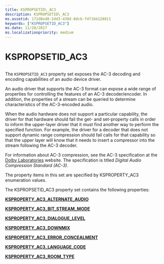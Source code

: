 ```yaml
---
title: KSPROPSETID\_AC3
description: KSPROPSETID\_AC3
ms.assetid: 172d8ed8-2dd3-438d-8dc6-f4f1bb128811
keywords: ["KSPROPSETID_AC3"]
ms.date: 11/28/2017
ms.localizationpriority: medium
---
```


# KSPROPSETID\_AC3


## <span id="ddk_kspropsetid_ac3_ks"></span><span id="DDK_KSPROPSETID_AC3_KS"></span>


The `KSPROPSETID_AC3` property set exposes the AC-3 decoding and encoding capabilities of an audio device driver.

An audio driver that supports the AC-3 format can expose a wide range of properties for controlling the features of an AC-3 decoder/encoder. In addition, the properties of a stream can be queried to determine characteristics of the AC-3-encoded audio.

When the audio hardware does not support a particular capability, the driver for that hardware should fail the get- and set-property calls in order to inform the upper-layer driver that it must find another way to perform the specified function. For example, the driver for a decoder that does not support dynamic range compression should fail calls for that capability so that the upper layer will know that it needs to insert a compressor into the stream following the AC-3 decoder.

For information about AC-3 compression, see the AC-3 specification at the [Dolby Laboratories](https://go.microsoft.com/fwlink/p/?linkid=8730) website. The specification is titled *Digital Audio Compression Standard (AC-3)*.

The property items in this set are specified by KSPROPERTY\_AC3 enumeration values.

The KSPROPSETID\_AC3 property set contains the following properties:

[**KSPROPERTY\_AC3\_ALTERNATE\_AUDIO**](ksproperty-ac3-alternate-audio.md)

[**KSPROPERTY\_AC3\_BIT\_STREAM\_MODE**](ksproperty-ac3-bit-stream-mode.md)

[**KSPROPERTY\_AC3\_DIALOGUE\_LEVEL**](ksproperty-ac3-dialogue-level.md)

[**KSPROPERTY\_AC3\_DOWNMIX**](ksproperty-ac3-downmix.md)

[**KSPROPERTY\_AC3\_ERROR\_CONCEALMENT**](ksproperty-ac3-error-concealment.md)

[**KSPROPERTY\_AC3\_LANGUAGE\_CODE**](ksproperty-ac3-language-code.md)

[**KSPROPERTY\_AC3\_ROOM\_TYPE**](ksproperty-ac3-room-type.md)

 

 






